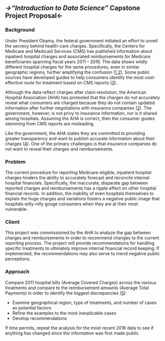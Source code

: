 ## *->“Introduction to Data Science”* Capstone Project Proposal<-

### Background

Under President Obama, the federal government initiated an effort to unveil the secrecy behind health-care charges.  Specifically, the Centers for Medicare and Medicaid Services (CMS) has published information about inpatient hospital charges and associated reimbursements for Medicare beneficiaries spanning fiscal years 2011 – 2016.  The data shows wildly different hospital charges for the same procedures, even in similar geographic regions, further amplifying the confusion ([1](https://www.huffingtonpost.com/2013/05/08/hospital-prices-cost-differences_n_3232678.html),[2]( http://www.modernhealthcare.com/article/20170831/NEWS/170839968)).  Some public sources have developed guides to help consumers identify the most cost-effective route for treatment based on CMS reports ([3](http://archive.nytimes.com/www.nytimes.com/interactive/2013/05/08/business/how-much-hospitals-charge.html)).

Although the data reflect charges after claim resolution, the American Hospital Association (AHA) has protested that the charges do not accurately reveal what consumers are charged because they do not contain updated information after further negotiations with insurance companies ([2]( http://www.modernhealthcare.com/article/20170831/NEWS/170839968)).  The government, however, is not privy to insurance information, nor is it shared among hospitals.  Assuming the AHA is correct, then the consumer guides stemming from CMS reports are misleading.

Like the government, the AHA states they are committed to providing greater transparency and want to publish accurate information about their charges ([4](https://www.aha.org/issue-brief/2018-05-04-hospital-price-transparency)).  One of the primary challenges is that insurance companies do not want to reveal their charges and reimbursements.

### Problem

The current procedure for reporting Medicare-eligible, inpatient hospital charges hinders the ability to accurately forecast and reconcile internal hospital financials.  Specifically, the inaccurate, disparate gap between reported charges and reimbursements has a ripple effect on other hospital financial records.  In addition, the inability of even hospitals themselves to explain the huge charges and variations fosters a negative public image that hospitals willy-nilly gouge consumers when they are at their most vulnerable.

### Client

This project was commissioned by the AHA to analyze the gap between charges and reimbursements in order to recommend changes to the current reporting process.  The project will provide recommendations for handling specific treatments to ultimately improve internal financial record keeping.  If implemented, the recommendations may also serve to mend negative public perceptions.

### Approach

Compare 2011 hospital bills (Average Covered Charges) across the various treatments and compare to the reimbursement amounts (Average Total Payments) in order to identify the biggest discrepancies ([5](https://data.cms.gov/browse?q=IPPS%202011&sortBy=relevance)):

* Examine geographical region, type of treatments, and number of cases as potential factors
* Refine the examples to the most inexplicable cases
* Develop recommendations

If time permits, repeat the analysis for the most recent 2016 data to see if anything has changed since the information was first made public.
